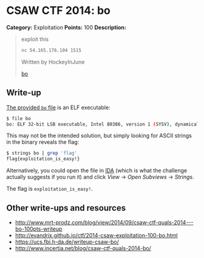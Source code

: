 # CSAW CTF 2014: bo

**Category:** Exploitation
**Points:** 100
**Description:**

> exploit this
>
> ```bash
> nc 54.165.176.104 1515
> ```
>
> Written by HockeyInJune
>
> [bo](bo)

## Write-up

[The provided `bo` file](bo) is an ELF executable:

```bash
$ file bo
bo: ELF 32-bit LSB executable, Intel 80386, version 1 (SYSV), dynamically linked (uses shared libs), for GNU/Linux 2.6.24, not stripped
```

This may not be the intended solution, but simply looking for ASCII strings in the binary reveals the flag:

```bash
$ strings bo | grep 'flag'
flag{exploitation_is_easy!}
```

Alternatively, you could open the file in [IDA](https://www.hex-rays.com/products/ida/support/download.shtml) (which is what the challenge actually suggests if you run it) and click _View_ → _Open Subviews_ → _Strings_.

The flag is `exploitation_is_easy!`.

## Other write-ups and resources

* <http://www.mrt-prodz.com/blog/view/2014/09/csaw-ctf-quals-2014---bo-100pts-writeup>
* <http://evandrix.github.io/ctf/2014-csaw-exploitation-100-bo.html>
* <https://ucs.fbi.h-da.de/writeup-csaw-bo/>
* <http://www.incertia.net/blog/csaw-ctf-quals-2014-bo/>
